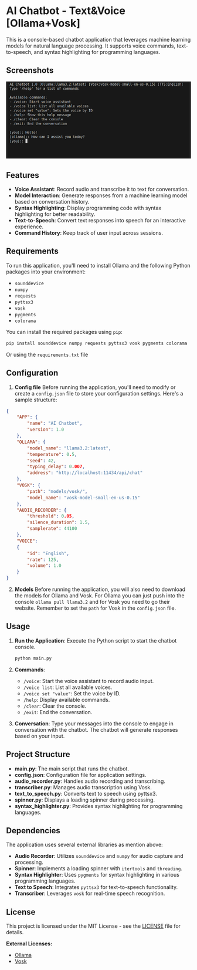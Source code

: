 # AI Chatbot - Text&Voice [Ollama+Vosk]

This is a console-based chatbot application that leverages machine learning models for natural language processing. It supports voice commands, text-to-speech, and syntax highlighting for programming languages.

## Screenshots
![Basic usage](screenshots/screenshot1.png)

## Features

- **Voice Assistant**: Record audio and transcribe it to text for conversation.
- **Model Interaction**: Generate responses from a machine learning model based on conversation history.
- **Syntax Highlighting**: Display programming code with syntax highlighting for better readability.
- **Text-to-Speech**: Convert text responses into speech for an interactive experience.
- **Command History**: Keep track of user input across sessions.

## Requirements

To run this application, you'll need to install Ollama and the following Python packages into your environment:

- `sounddevice`
- `numpy`
- `requests`
- `pyttsx3`
- `vosk`
- `pygments`
- `colorama`

You can install the required packages using `pip`:
```bash
pip install sounddevice numpy requests pyttsx3 vosk pygments colorama
```

Or using the `requirements.txt` file

## Configuration

1. **Config file**
Before running the application, you'll need to modify or create a `config.json` file to store your configuration settings. Here's a sample structure:

```json
{
    "APP": {
        "name": "AI Chatbot",
        "version": 1.0
    },
    "OLLAMA": {
        "model_name": "llama3.2:latest",
        "temperature": 0.5,
        "seed": 42,
        "typing_delay": 0.007,
        "address": "http://localhost:11434/api/chat"
    },
    "VOSK": {
        "path": "models/vosk/",
        "model_name": "vosk-model-small-en-us-0.15"
    },
    "AUDIO_RECORDER": {
        "threshold": 0.05,
        "silence_duration": 1.5,
        "samplerate": 44100
    },
    "VOICE":
    {
        "id": "English",
        "rate": 125,
        "volume": 1.0
    }
}
```

2. **Models**
Before running the application, you will also need to download the models for Ollama and Vosk.
For Ollama you can just push into the console `ollama pull llama3.2` and for Vosk you need to go their website.
Remember to set the `path` for Vosk in the `config.json` file. 

## Usage

1. **Run the Application**: Execute the Python script to start the chatbot console.

   ```bash
   python main.py
   ```

2. **Commands**:
   - `/voice`: Start the voice assistant to record audio input.
   - `/voice list`: List all available voices.
   - `/voice set "value"`: Set the voice by ID.
   - `/help`: Display available commands.
   - `/clear`: Clear the console.
   - `/exit`: End the conversation.

3. **Conversation**: Type your messages into the console to engage in conversation with the chatbot. The chatbot will generate responses based on your input.

## Project Structure

- **main.py**: The main script that runs the chatbot.
- **config.json**: Configuration file for application settings.
- **audio_recorder.py**: Handles audio recording and transcribing.
- **transcriber.py**: Manages audio transcription using Vosk.
- **text_to_speech.py**: Converts text to speech using pyttsx3.
- **spinner.py**: Displays a loading spinner during processing.
- **syntax_highlighter.py**: Provides syntax highlighting for programming languages.

## Dependencies

The application uses several external libraries as mention above:

- **Audio Recorder**: Utilizes `sounddevice` and `numpy` for audio capture and processing.
- **Spinner**: Implements a loading spinner with `itertools` and `threading`.
- **Syntax Highlighter**: Uses `pygments` for syntax highlighting in various programming languages.
- **Text to Speech**: Integrates `pyttsx3` for text-to-speech functionality.
- **Transcriber**: Leverages `vosk` for real-time speech recognition.

## License

This project is licensed under the MIT License - see the [LICENSE](LICENSE.md) file for details.

**External Licenses:**
- [Ollama](https://github.com/ollama/ollama/blob/main/LICENSE)
- [Vosk](https://alphacephei.com/vosk/)
